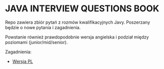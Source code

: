 # JAVA INTERVIEW QUESTIONS BOOK
Repo zawiera zbiór pytań z rozmów kwalifikacyjnych Javy.
Poszerzany będzie o nowe pytania i zagadnienia.


Powstanie również prawdopodobnie wersja angielska i podział między poziomami (junior/mid/senior).

Zagadnienia:
- [Wersja PL](https://github.com/misthic/java-interview-questions-book/blob/master/JAVA%20INTERVIEW%20QUESTIONS%20BOOK.md)
